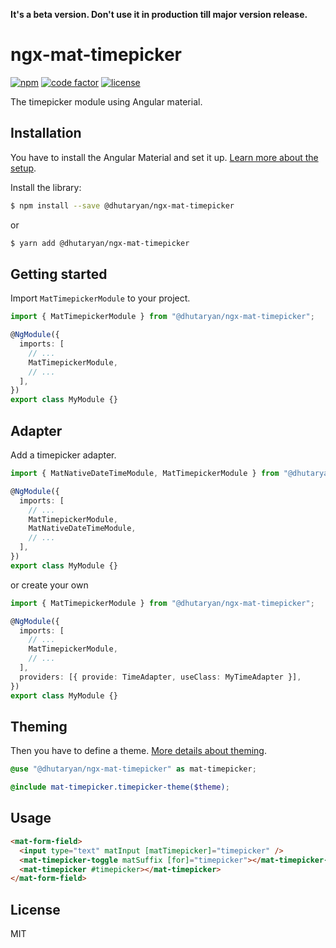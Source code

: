 **It's a beta version. Don't use it in production till major version release.**

# ngx-mat-timepicker

[![npm](https://img.shields.io/npm/v/@dhutaryan/ngx-mat-timepicker.svg)](https://www.npmjs.com/package/@dhutaryan/ngx-mat-timepicker)
[![code factor](https://img.shields.io/codefactor/grade/github/dgutoryan/ngx-timepicker)](https://www.codefactor.io/repository/github/dgutoryan/ngx-timepicker)
[![license](https://img.shields.io/badge/license-MIT-blue.svg)](https://github.com/dgutoryan/ngx-timepicker/blob/master/LICENSE)

The timepicker module using Angular material.

## Installation

You have to install the Angular Material and set it up. [Learn more about the setup](https://material.angular.io/guide/getting-started).

Install the library:

```bash
$ npm install --save @dhutaryan/ngx-mat-timepicker
```

or

```bash
$ yarn add @dhutaryan/ngx-mat-timepicker
```

## Getting started

Import `MatTimepickerModule` to your project.

```typescript
import { MatTimepickerModule } from "@dhutaryan/ngx-mat-timepicker";

@NgModule({
  imports: [
    // ...
    MatTimepickerModule,
    // ...
  ],
})
export class MyModule {}
```

## Adapter

Add a timepicker adapter.

```typescript
import { MatNativeDateTimeModule, MatTimepickerModule } from "@dhutaryan/ngx-mat-timepicker";

@NgModule({
  imports: [
    // ...
    MatTimepickerModule,
    MatNativeDateTimeModule,
    // ...
  ],
})
export class MyModule {}
```

or create your own

```typescript
import { MatTimepickerModule } from "@dhutaryan/ngx-mat-timepicker";

@NgModule({
  imports: [
    // ...
    MatTimepickerModule,
    // ...
  ],
  providers: [{ provide: TimeAdapter, useClass: MyTimeAdapter }],
})
export class MyModule {}
```

## Theming

Then you have to define a theme. [More details about theming](https://material.angular.io/guide/theming).

```scss
@use "@dhutaryan/ngx-mat-timepicker" as mat-timepicker;

@include mat-timepicker.timepicker-theme($theme);
```

## Usage

```html
<mat-form-field>
  <input type="text" matInput [matTimepicker]="timepicker" />
  <mat-timepicker-toggle matSuffix [for]="timepicker"></mat-timepicker-toggle>
  <mat-timepicker #timepicker></mat-timepicker>
</mat-form-field>
```

## License

MIT
